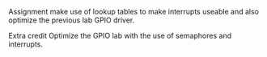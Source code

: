 Assignment make use of lookup tables to make interrupts useable and also optimize the previous lab GPIO driver.



Extra credit Optimize the GPIO lab with the use of semaphores and interrupts.
